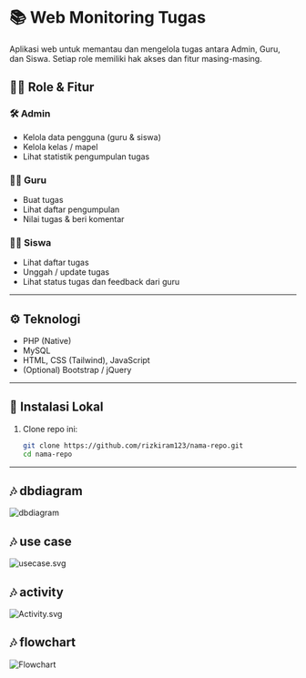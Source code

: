 # 📚 Web Monitoring Tugas

Aplikasi web untuk memantau dan mengelola tugas antara Admin, Guru, dan Siswa. Setiap role memiliki hak akses dan fitur masing-masing.

## 🧑‍💼 Role & Fitur

### 🛠️ Admin
- Kelola data pengguna (guru & siswa)
- Kelola kelas / mapel
- Lihat statistik pengumpulan tugas

### 👨‍🏫 Guru
- Buat tugas
- Lihat daftar pengumpulan
- Nilai tugas & beri komentar

### 👨‍🎓 Siswa
- Lihat daftar tugas
- Unggah / update tugas
- Lihat status tugas dan feedback dari guru

---

## ⚙️ Teknologi

- PHP (Native)
- MySQL
- HTML, CSS (Tailwind), JavaScript
- (Optional) Bootstrap / jQuery

---

## 🚀 Instalasi Lokal

1. Clone repo ini:
   ```bash
   git clone https://github.com/rizkiram123/nama-repo.git
   cd nama-repo

---


## 🎶 dbdiagram
![dbdiagram](dbdiagram.svg)


## 🎶 use case
![usecase.svg](usecase.svg)


## 🎶 activity
![Activity.svg](Activity.svg)


## 🎶 flowchart
![Flowchart](Flowchart.png)
